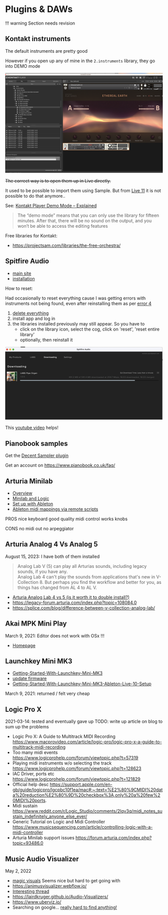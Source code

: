 
# Plugins & DAWs

!!! warning
    Section needs revision


## Kontakt instruments

The default instruments are pretty good 

However if you open up any of mine in the `2.instruments` library, they go into DEMO mode 

![alt](../assets/images/kontakt1.png)

~~The correct way is to open them up in Live directly.~~

It used to be possible to import them using Sample. But from [Live 11](https://help.ableton.com/hc/en-us/articles/115001134410-Supported-sample-formats) it is not possible to do that anymore..


See: [Kontakt Player Demo Mode – Explained](https://bedroomproducersblog.com/2020/04/23/kontakt-demo-mode/#:~:text=Question%3A%20Why%20do%20I%20see,the%20full%20version%20of%20Kontakt.)

> The “demo mode” means that you can only use the library for fifteen minutes. After that, there will be no sound on the output, and you won’t be able to access the editing features

Free libraries for Kontakt: 
- https://projectsam.com/libraries/the-free-orchestra/





## Spitfire Audio

- [main site](https://labs.spitfireaudio.com/)
- [installation](https://www.spitfireaudio.com/getting-started-labs) 

How to reset: 

Had occasionally to reset everything cause I was getting errors with instruments not being found, even after reinstalling them as per [error 4](https://spitfireaudio.zendesk.com/hc/en-us/articles/360006357354)

1. [delete everything](https://spitfireaudio.zendesk.com/hc/en-us/articles/4403731679121-How-do-I-Uninstall-a-Spitfire-Library-)
2. install app and log in 
3. the libraries installed previously may still appear. So you have to 
	* click on the library icon, select the cog, click on 'reset', 'reset entire library'
	* optionally, then reinstall it

![alt](../assets/images/spitfire-20231030155833.png)

This [youtube video](https://www.youtube.com/watch?v=1aM1pDguhlM) helps!



## Pianobook samples


Get the [Decent Sampler plugin](https://www.decentsamples.com/product/decent-sampler-plugin/)

Get an account on https://www.pianobook.co.uk/faq/




## Arturia Minilab

- [Overview](https://www.arturia.com/products/hybrid-synths/minilab-mkii/overview) 
- [Minilab and Logic](https://www.youtube.com/channel/UC42FCmmQtebb2AHSoBCq1Aw) 
- [Set up with Ableton](https://www.youtube.com/watch?v=CNmfXu6WkiA)
- [Ableton midi mappings via remote scripts](https://remotify.io/tutorials/midi-mapping-ableton-live#saving-midi-mappings)

PROS
nice keyboard
good quality
midi control works
knobs

CONS
no midi out 
no arpeggiator 


## Arturia Analog 4 Vs Analog 5

August 15, 2023: I have both of them installed 

> Analog Lab V (5) can play all Arturias sounds, including legacy sounds, if you have any.  
> Analog Lab 4 can't play the sounds from applications that's new in V-Collection 8. But perhaps you find the workflow and better for you, as things has changed from AL 4 to AL V.

* [Arturia Analog Lab 4 vs 5 (is it worth it to double install?)](https://forum.reasontalk.com/viewtopic.php?f=12&t=7528000&sid=b8deeb5a264c7477e2c0a392ef20b670)
* https://legacy-forum.arturia.com/index.php?topic=108084.0
* https://splice.com/blog/difference-between-v-collection-analog-lab/



## Akai MPK Mini Play

March 9, 2021: Editor does not work with OSx !!! 
- [Homepage](https://www.akaipro.com/mpk-mini-play-mpkminiplay)


## Launchkey Mini MK3

- [Getting-Started-With-Launchkey-Mini-MK3](https://support.novationmusic.com/hc/en-gb/articles/360009318600-Getting-Started-With-Launchkey-Mini-MK3)
- [update firmware](https://support.novationmusic.com/hc/en-gb/articles/360012823320)
- [Getting-Started-With-Launchkey-Mini-MK3-Ableton-Live-10-Setup](https://support.novationmusic.com/hc/en-gb/articles/360009288079-Getting-Started-With-Launchkey-Mini-MK3-Ableton-Live-10-Setup) 

March 9, 2021: returned / felt very cheap



## Logic Pro X

2021-03-14: tested and eventually gave up
TODO: write up article on blog to sum up the problems

- Logic Pro X: A Guide to Multitrack MIDI Recording
https://www.macprovideo.com/article/logic-pro/logic-pro-x-a-guide-to-multitrack-midi-recording
- Too many midi events
https://www.logicprohelp.com/forum/viewtopic.php?t=57319
- Playing midi instruments w/o selecting the track
https://www.logicprohelp.com/forum/viewtopic.php?t=128623
- IAC Driver, ports etc
https://www.logicprohelp.com/forum/viewtopic.php?t=121829
- Official help desc
https://support.apple.com/en-gb/guide/logicpro/lgcpbc10f1ea/mac#:~:text=%E2%80%9CMIDI%20data%20reduction%E2%80%9D%20checkbox%3A,only%20a%20few%20MIDI%20ports.
- Midi sustain 
https://www.reddit.com/r/Logic_Studio/comments/2lqv3q/midi_notes_sustain_indefinitely_anyone_else_ever/
- Generic Tutorial on Logic and Midi Controller
https://www.musicsequencing.com/article/controlling-logic-with-a-midi-controller
- Arturia Minilab support issues
https://forum.arturia.com/index.php?topic=93486.0




## Music Audio Visualizer

May 2, 2022

- [magic visuals](https://magicmusicvisuals.com/download) Seems nice but hard to get going with
- https://animusvisualizer.webflow.io/
- [Interesting thread](https://www.reddit.com/r/futurebeats/comments/a15a3d/realtime_music_visualizers/)
- https://lairdkruger.github.io/Audio-Visualizers/
- https://www.uberviz.io/
- Searching on google... [really hard to find anything!](https://www.google.com/search?q=music+visualizer+real+time)


